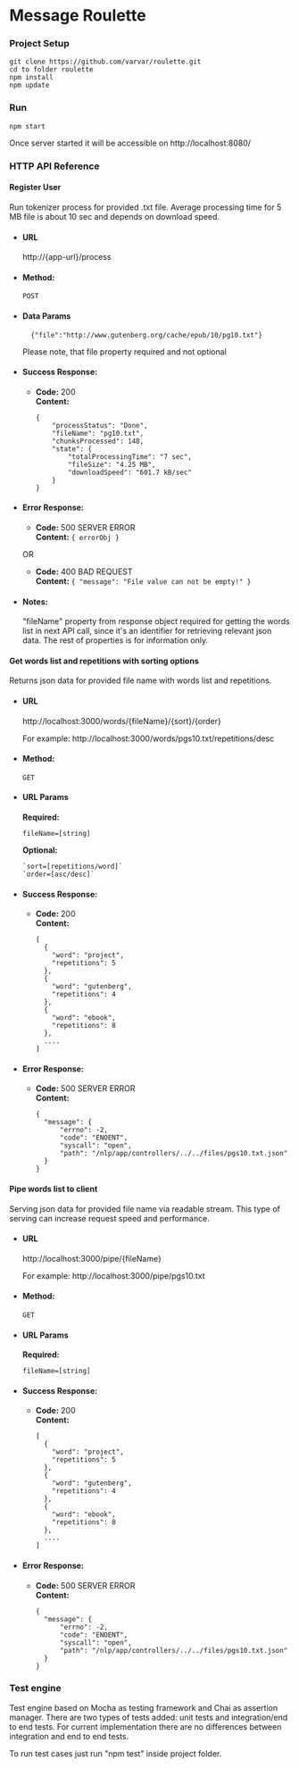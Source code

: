 # Message Roulette

### Project Setup
```
git clone https://github.com/varvar/roulette.git
cd to folder roulette
npm install
npm update
```

### Run
```
npm start
```
Once server started it will be accessible on http://localhost:8080/

### HTTP API Reference

#### Register User ####

  Run tokenizer process for provided .txt file. Average processing time for 5 MB file is about 10 sec and depends on download speed.

* #### URL ####

  http://{app-url}/process

* #### Method: #### 
  
  `POST`
  
* #### Data Params #### 

  ```
    {"file":"http://www.gutenberg.org/cache/epub/10/pg10.txt"}

  ```
    Please note, that file property required and not optional

* #### Success Response: #### 
  
  * **Code:** 200 <br />
    **Content:** 
    ```
    {
        "processStatus": "Done",
        "fileName": "pg10.txt",
        "chunksProcessed": 148,
        "state": {
            "totalProcessingTime": "7 sec",
            "fileSize": "4.25 MB",
            "downloadSpeed": "601.7 kB/sec"
        }
    }
    ```
 
* #### Error Response: #### 

  * **Code:** 500 SERVER ERROR <br />
    **Content:** `{ errorObj }`

  OR

  * **Code:** 400 BAD REQUEST <br />
    **Content:** `{ "message": "File value can not be empty!" }`

* #### Notes: #### 

  "fileName" property from response object required for getting the words list in next API call, since it's an identifier for retrieving relevant json data. The rest of properties is for information only.  


#### Get words list and repetitions with sorting options ####

  Returns json data for provided file name with words list and repetitions.

* #### URL ####

  http://localhost:3000/words/{fileName}/{sort}/{order}

  For example: http://localhost:3000/words/pgs10.txt/repetitions/desc

* #### Method: #### 
  
  `GET`
  
* #### URL Params #### 

  **Required:**
 
   `fileName=[string]`
   
   **Optional:**
    
      `sort=[repetitions/word]`
      `order=[asc/desc]`

* #### Success Response: #### 
  
  * **Code:** 200 <br />
    **Content:** 
    ```
    [
      {
        "word": "project",
        "repetitions": 5
      },
      {
        "word": "gutenberg",
        "repetitions": 4
      },
      {
        "word": "ebook",
        "repetitions": 8
      },
      ....
    ]
    ```
 
* #### Error Response: #### 

  * **Code:** 500 SERVER ERROR <br />
    **Content:** 
    ```
    {
      "message": {
          "errno": -2,
          "code": "ENOENT",
          "syscall": "open",
          "path": "/nlp/app/controllers/../../files/pgs10.txt.json"
      }
    }

    ``` 
    
#### Pipe words list to client ####

  Serving json data for provided file name via readable stream. This type of serving can increase request speed and performance.

* #### URL ####

  http://localhost:3000/pipe/{fileName}

  For example: http://localhost:3000/pipe/pgs10.txt

* #### Method: #### 
  
  `GET`
  
* #### URL Params #### 

  **Required:**
 
   `fileName=[string]`
   
* #### Success Response: #### 
  
  * **Code:** 200 <br />
    **Content:** 
    ```
    [
      {
        "word": "project",
        "repetitions": 5
      },
      {
        "word": "gutenberg",
        "repetitions": 4
      },
      {
        "word": "ebook",
        "repetitions": 8
      },
      ....
    ]
    ```
 
* #### Error Response: #### 

  * **Code:** 500 SERVER ERROR <br />
    **Content:** 
    ```
    {
      "message": {
          "errno": -2,
          "code": "ENOENT",
          "syscall": "open",
          "path": "/nlp/app/controllers/../../files/pgs10.txt.json"
      }
    }

    ``` 
        
### Test engine

Test engine based on Mocha as testing framework and Chai as assertion manager. There are two types of tests added: unit tests and integration/end to end tests. For current implementation there are no differences between integration and end to end tests.

To run test cases just run "npm test" inside project folder.
